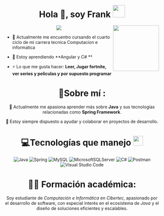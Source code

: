 <h1 align="center">Hola 👋, soy Frank <img height="40" src="https://emoji.gg/assets/emoji/7333-parrotdance.gif"></h1>
<p align="center">
<a href="https://github.com/CodeWhiteWeb/CodeWhiteWeb">
  <img src="https://readme-typing-svg.herokuapp.com?color=%2336BCF7&center=true&vCenter=true&lines=Hola%2C+bienvenido+a+mi+perfil;Apasionado+por+el+desarrollo;De+software+%3C3">
</a>
  <img align='right' src='https://github.com/Rishit-dagli/Rishit-dagli/blob/master/images/octocat-anime.gif' width='150"'>

</p>

- 🔭 Actualmente me encuentro cursando el cuarto ciclo de mi carrera tecnica Computacion e informatica

- 🌱 Estoy aprendiendo **Angular y C# **

- ⚡ Lo que me gusta hacer: **Leer, Jugar fortnite, ver series y peliculas y por supuesto programar**

<div align="center">
  
# 💫Sobre mí :
🌱 Actualmente me apasiona aprender más sobre **Java** y sus tecnologías relacionadas como **Spring Framework**.  

💬 Estoy siempre dispuesto a ayudar y colaborar en proyectos de desarrollo.  

# 💻Tecnologías que manejo <img src = "https://media2.giphy.com/media/QssGEmpkyEOhBCb7e1/giphy.gif?cid=ecf05e47a0n3gi1bfqntqmob8g9aid1oyj2wr3ds3mg700bl&rid=giphy.gif" width = 32px> 
![Java](https://img.shields.io/badge/java-%23ED8B00.svg?style=for-the-badge&logo=openjdk&logoColor=white) 
![Spring](https://img.shields.io/badge/spring-%236DB33F.svg?style=for-the-badge&logo=spring&logoColor=white) 
![MySQL](https://img.shields.io/badge/mysql-4479A1.svg?style=for-the-badge&logo=mysql&logoColor=white) 
![MicrosoftSQLServer](https://img.shields.io/badge/Microsoft%20SQL%20Server-CC2927?style=for-the-badge&logo=microsoft%20sql%20server&logoColor=white) 
![C#](https://img.shields.io/badge/c%23-%23239120.svg?style=for-the-badge&logo=csharp&logoColor=white)
![Postman](https://img.shields.io/badge/Postman-FF6C37?style=for-the-badge&logo=postman&logoColor=white)
![Visual Studio Code](https://img.shields.io/badge/Visual%20Studio%20Code-0078d7.svg?style=for-the-badge&logo=visual-studio-code&logoColor=white)

# 👨‍💻 Formación académica:  
Soy estudiante de *Computación e Informática* en *Cibertec*, apasionado por el desarrollo de software, con especial interés en el ecosistema de *Java* y el diseño de soluciones eficientes y escalables.  
</div>
